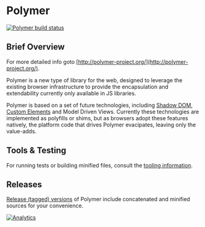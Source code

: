# Polymer

[![Polymer build status](http://www.polymer-project.org/build/polymer-dev/status.png "Polymer build status")](http://build.chromium.org/p/client.polymer/waterfall)

## Brief Overview

For more detailed info goto [http://polymer-project.org/](http://polymer-project.org/).

Polymer is a new type of library for the web, designed to leverage the existing browser infrastructure to provide the encapsulation and extendability currently only available in JS libraries.

Polymer is based on a set of future technologies, including [Shadow DOM](http://w3c.github.io/webcomponents/spec/shadow/), [Custom Elements](http://w3c.github.io/webcomponents/spec/custom/) and Model Driven Views. Currently these technologies are implemented as polyfills or shims, but as browsers adopt these features natively, the platform code that drives Polymer evacipates, leaving only the value-adds.

## Tools & Testing

For running tests or building minified files, consult the [tooling information](https://www.polymer-project.org/resources/tooling-strategy.html).

## Releases

[Release (tagged) versions](https://github.com/Polymer/polymer/releases) of Polymer include concatenated and minified sources for your convenience.

[![Analytics](https://ga-beacon.appspot.com/UA-39334307-2/Polymer/polymer/README)](https://github.com/igrigorik/ga-beacon)
